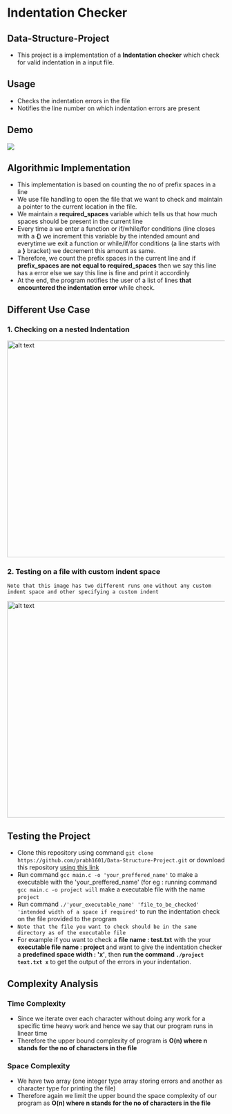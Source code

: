 # Indentation Checker
## Data-Structure-Project
* This project is a implementation of a **Indentation checker** which check for valid indentation in a input file.
<!-- * This project is with the guidlines for the **Innovative Project work** for the **Subject - Data Structure** in **III semester** -->
<!-- * This project is shared by `Prabhpreet Singh - 2K19/CO/277` and  `Mohmmad Arshad - 2K19/CO/235` -->

## Usage
* Checks the indentation errors in the file
* Notifies the line number on which indentation errors are present 

## Demo
![](https://github.com/prabh1601/Data-Structure-Project/blob/main/Shots/Demo.gif)

## Algorithmic Implementation
* This implementation is based on counting the no of prefix spaces in a line
* We use file handling to open the file that we want to check and maintain a pointer to the current location in the file.
* We maintain a **required_spaces** variable which tells us that how much spaces should be present in the current line 
* Every time a we enter a function or if/while/for conditions (line closes with a **{**) we increment this variable by the intended amount and everytime we exit a function or while/if/for conditions (a line starts with a **}** bracket) we decrement this amount as same.
* Therefore, we count the prefix spaces in the current line and if **prefix_spaces are not equal to required_spaces** then we say this line has a error else we say this line is fine and print it accordinly
* At the end, the program notifies the user of a list of lines **that encountered the indentation error** while check.

## Different Use Case

### 1. Checking on a nested Indentation
<img src="https://github.com/prabh1601/Data-Structure-Project/blob/main/Shots/p2.png" alt="alt text" width="1000" height="500">

### 2. Testing on a file with custom indent space
`Note that this image has two different runs one without any custom indent space and other specifying a custom indent`

<img src="https://github.com/prabh1601/Data-Structure-Project/blob/main/Shots/p1.png" alt="alt text" width="1000" height="500">

## Testing the Project 
* Clone this repository using command `git clone https://github.com/prabh1601/Data-Structure-Project.git` or download this repository [using this link](https://github.com/prabh1601/Data-Structure-Project/archive/main.zip)
* Run command `gcc main.c -o 'your_preffered_name'` to make a executable with the 'your_preffered_name' (for eg : running command `gcc main.c -o project will` make a executable file with the name `project`
* Run command  `./'your_executable_name' 'file_to_be_checked' 'intended width of a space if required'` to run the indentation check on the file provided to the program
* `Note that the file you want to check should be in the same directory as of the executable file`
* For example if you want to check a **file name : test.txt** with the your **executable file name : project** and want to give the indentation checker a **predefined space width : 'x'**, then **run the command `./project text.txt x`** to get the output of the errors in your indentation.

## Complexity Analysis
### Time Complexity 
 * Since we iterate over each character without doing any work for a specific time heavy work and hence we say that our program runs in linear time 
 * Therefore the upper bound complexity of program is **O(n) where n stands for the no of characters in the file**
### Space Complexity 
 * We have two array (one integer type array storing errors and another as character type for printing the file)
 * Therefore again we limit the upper bound the space complexity of our program as **O(n) where n stands for the no of characters in the file**
